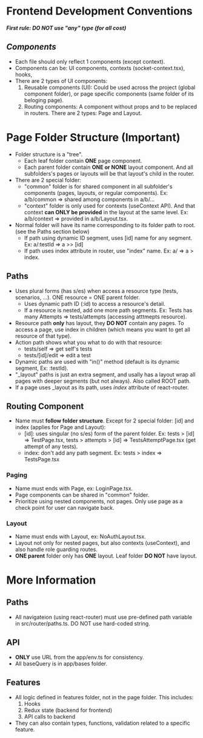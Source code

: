 # Frontend Development Conventions

**_First rule: DO NOT use "any" type (for all cost)_**

## _Components_

- Each file should only reflect 1 components (except context).
- Components can be: UI components, contexts (socket-context.tsx), hooks,
- There are 2 types of UI components:
  1.  Reusable components (UI): Could be used across the project (global component folder), or page specific components (same folder of its beloging page).
  2.  Routing components: A component without props and to be replaced in routers. There are 2 types: Page and Layout.

# Page Folder Structure (Important)

- Folder structure is a "tree".
  - Each leaf folder contain **ONE** page component.
  - Each parent folder contain **ONE or NONE** layout component. And all subfolders's pages or layouts will be that layout's child in the router.
- There are 2 special folder:
  - "common" folder is for shared component in all subfolder's components (pages, layouts, or regular components). Ex: a/b/common => shared among components in a/b/...
  - "context" folder is only used for contexts (useContext API). And that context **can ONLY be provided** in the layout at the same level. Ex: a/b/context => provided in a/b/Layout.tsx.
- Normal folder will have its name corresponding to its folder path to root. (see the Paths section below)
  - If path using dynamic ID segment, uses \[id\] name for any segment. Ex: a/:testId => a >> [id]
  - If path uses index attribute in router, use "index" name. Ex: a/ => a > index.

## Paths

- Uses plural forms (has s/es) when access a resource type (tests, scenarios, ...). ONE resource = ONE parent folder.
  - Uses dynamic path ID (:id) to access a resource's detail.
  - If a resource is nested, add one more path segments. Ex: Tests has many Attempts => tests/attempts (accessing atttmepts resource).
- Resource path **only** has layout, they **DO NOT** contain any pages. To access a page, use index in children (which means you want to get all resource of that type).
- Action path shows what you what to do with that resource:
  - tests/self => get self's tests
  - tests/[id]/edit => edit a test
- Dynamic paths are used with "in()" method (default is its dynamic segment, Ex: :testId).
- "\_layout" paths is just an extra segment, and usally has a layout wrap all pages with deeper segments (but not always). Also called ROOT path.
- If a page uses \_layout as its path, uses _index_ attribute of react-router.

## Routing Component

- Name must **follow folder structure**. Except for 2 special folder: \[id\] and index (applies for Page and Layout):
  - \[id\]: uses singular (no s/es) form of the parent folder. Ex: tests > [id] => TestPage.tsx, tests > attempts > [id] => TestsAttemptPage.tsx (get attempt of any tests).
  - index: don't add any path segment. Ex: tests > index => TestsPage.tsx

### Paging

- Name must ends with Page, ex: LoginPage.tsx.
- Page components can be shared in "common" folder.
- Prioritize using nested components, not pages. Only use page as a check point for user can navigate back.

### Layout

- Name must ends with Layout, ex: NoAuthLayout.tsx.
- Layout not only for nested pages, but also contexts (useContext), and also handle role guarding routes.
- **ONE parent** folder only has **ONE** layout. Leaf folder **DO NOT** have layout.

# More Information

## Paths

- All navigateion (using react-router) must use pre-defined path variable in src/router/paths.ts. DO NOT use hard-coded string.

## API

- **ONLY** use URL from the app/env.ts for consistency.
- All baseQuery is in app/bases folder.

## Features

- All logic defined in features folder, not in the page folder. This includes:
  1.  Hooks
  2.  Redux state (backend for frontend)
  3.  API calls to backend
- They can also contain types, functions, validation related to a specific feature.
